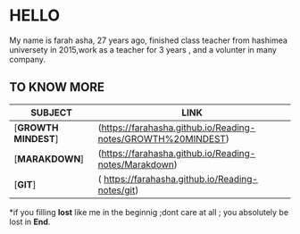 # HELLO
My name is farah asha, 27 years ago, finished class teacher from hashimea universety in 2015,work as a teacher for 3 years , and a volunter in many company.





 ## TO KNOW MORE
 
| **SUBJECT**          |  **LINK**                       |
|   ---------------    |   ---------------------------------------    |
| [**GROWTH MINDEST**] |  (https://farahasha.github.io/Reading-notes/GROWTH%20MINDEST)  |
| [**MARAKDOWN**]      | (https://farahasha.github.io/Reading-notes/Marakdown) |
|[**GIT**]             | ( https://farahasha.github.io/Reading-notes/git) |

*if you filling **lost** like me in the beginnig ;dont care at all ;
you absolutely  be lost in **End**.


